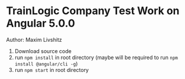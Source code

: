 # TrainLogic Company Test Work on Angular 5.0.0

Author: Maxim Livshitz

1. Download source code 
2. run `npm install` in root directory (maybe will be required to run `npm install @angular/cli -g`)
3. run `npm start` in root directory
